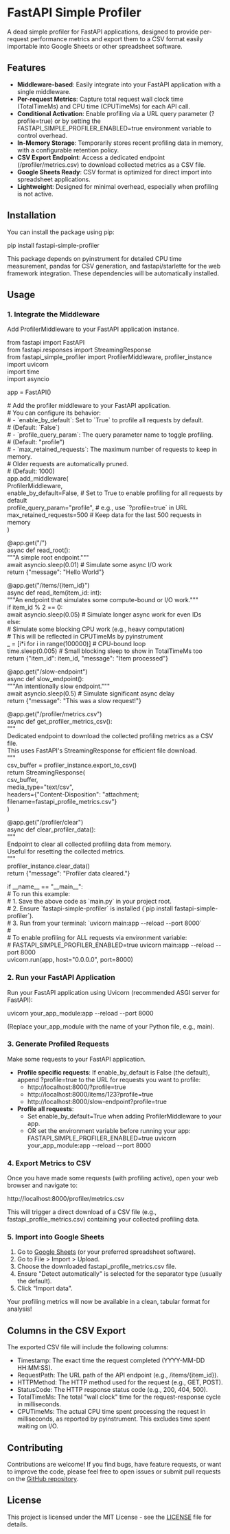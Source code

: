 # **FastAPI Simple Profiler**

A dead simple profiler for FastAPI applications, designed to provide per-request performance metrics and export them to a CSV format easily importable into Google Sheets or other spreadsheet software.

## **Features**

* **Middleware-based**: Easily integrate into your FastAPI application with a single middleware.  
* **Per-request Metrics**: Capture total request wall clock time (TotalTimeMs) and CPU time (CPUTimeMs) for each API call.  
* **Conditional Activation**: Enable profiling via a URL query parameter (?profile=true) or by setting the FASTAPI\_SIMPLE\_PROFILER\_ENABLED=true environment variable to control overhead.  
* **In-Memory Storage**: Temporarily stores recent profiling data in memory, with a configurable retention policy.  
* **CSV Export Endpoint**: Access a dedicated endpoint (/profiler/metrics.csv) to download collected metrics as a CSV file.  
* **Google Sheets Ready**: CSV format is optimized for direct import into spreadsheet applications.  
* **Lightweight**: Designed for minimal overhead, especially when profiling is not active.

## **Installation**

You can install the package using pip:

pip install fastapi-simple-profiler

This package depends on pyinstrument for detailed CPU time measurement, pandas for CSV generation, and fastapi/starlette for the web framework integration. These dependencies will be automatically installed.

## **Usage**

### **1\. Integrate the Middleware**

Add ProfilerMiddleware to your FastAPI application instance.

from fastapi import FastAPI  
from fastapi.responses import StreamingResponse  
from fastapi\_simple\_profiler import ProfilerMiddleware, profiler\_instance  
import uvicorn  
import time  
import asyncio

app \= FastAPI()

\# Add the profiler middleware to your FastAPI application.  
\# You can configure its behavior:  
\# \- \`enable\_by\_default\`: Set to \`True\` to profile all requests by default.  
\#                        (Default: \`False\`)  
\# \- \`profile\_query\_param\`: The query parameter name to toggle profiling.  
\#                          (Default: "profile")  
\# \- \`max\_retained\_requests\`: The maximum number of requests to keep in memory.  
\#                            Older requests are automatically pruned.  
\#                            (Default: 1000\)  
app.add\_middleware(  
    ProfilerMiddleware,  
    enable\_by\_default=False, \# Set to True to enable profiling for all requests by default  
    profile\_query\_param="profile", \# e.g., use \`?profile=true\` in URL  
    max\_retained\_requests=500 \# Keep data for the last 500 requests in memory  
)

@app.get("/")  
async def read\_root():  
    """A simple root endpoint."""  
    await asyncio.sleep(0.01) \# Simulate some async I/O work  
    return {"message": "Hello World"}

@app.get("/items/{item\_id}")  
async def read\_item(item\_id: int):  
    """An endpoint that simulates some compute-bound or I/O work."""  
    if item\_id % 2 \== 0:  
        await asyncio.sleep(0.05) \# Simulate longer async work for even IDs  
    else:  
        \# Simulate some blocking CPU work (e.g., heavy computation)  
        \# This will be reflected in CPUTimeMs by pyinstrument  
        \_ \= \[i\*i for i in range(100000)\] \# CPU-bound loop  
        time.sleep(0.005) \# Small blocking sleep to show in TotalTimeMs too  
    return {"item\_id": item\_id, "message": "Item processed"}

@app.get("/slow-endpoint")  
async def slow\_endpoint():  
    """An intentionally slow endpoint."""  
    await asyncio.sleep(0.5) \# Simulate significant async delay  
    return {"message": "This was a slow request\!"}

@app.get("/profiler/metrics.csv")  
async def get\_profiler\_metrics\_csv():  
    """  
    Dedicated endpoint to download the collected profiling metrics as a CSV file.  
    This uses FastAPI's StreamingResponse for efficient file download.  
    """  
    csv\_buffer \= profiler\_instance.export\_to\_csv()  
    return StreamingResponse(  
        csv\_buffer,  
        media\_type="text/csv",  
        headers={"Content-Disposition": "attachment; filename=fastapi\_profile\_metrics.csv"}  
    )

@app.get("/profiler/clear")  
async def clear\_profiler\_data():  
    """  
    Endpoint to clear all collected profiling data from memory.  
    Useful for resetting the collected metrics.  
    """  
    profiler\_instance.clear\_data()  
    return {"message": "Profiler data cleared."}

if \_\_name\_\_ \== "\_\_main\_\_":  
    \# To run this example:  
    \# 1\. Save the above code as \`main.py\` in your project root.  
    \# 2\. Ensure \`fastapi-simple-profiler\` is installed (\`pip install fastapi-simple-profiler\`).  
    \# 3\. Run from your terminal: \`uvicorn main:app \--reload \--port 8000\`  
    \#  
    \# To enable profiling for ALL requests via environment variable:  
    \# FASTAPI\_SIMPLE\_PROFILER\_ENABLED=true uvicorn main:app \--reload \--port 8000  
    uvicorn.run(app, host="0.0.0.0", port=8000)

### **2\. Run your FastAPI Application**

Run your FastAPI application using Uvicorn (recommended ASGI server for FastAPI):

uvicorn your\_app\_module:app \--reload \--port 8000

(Replace your\_app\_module with the name of your Python file, e.g., main).

### **3\. Generate Profiled Requests**

Make some requests to your FastAPI application.

* **Profile specific requests**: If enable\_by\_default is False (the default), append ?profile=true to the URL for requests you want to profile:  
  * http://localhost:8000/?profile=true  
  * http://localhost:8000/items/123?profile=true  
  * http://localhost:8000/slow-endpoint?profile=true  
* **Profile all requests**:  
  * Set enable\_by\_default=True when adding ProfilerMiddleware to your app.  
  * OR set the environment variable before running your app: FASTAPI\_SIMPLE\_PROFILER\_ENABLED=true uvicorn your\_app\_module:app \--reload \--port 8000

### **4\. Export Metrics to CSV**

Once you have made some requests (with profiling active), open your web browser and navigate to:

http://localhost:8000/profiler/metrics.csv

This will trigger a direct download of a CSV file (e.g., fastapi\_profile\_metrics.csv) containing your collected profiling data.

### **5\. Import into Google Sheets**

1. Go to [Google Sheets](https://docs.google.com/spreadsheets/u/0/create) (or your preferred spreadsheet software).  
2. Go to File \> Import \> Upload.  
3. Choose the downloaded fastapi\_profile\_metrics.csv file.  
4. Ensure "Detect automatically" is selected for the separator type (usually the default).  
5. Click "Import data".

Your profiling metrics will now be available in a clean, tabular format for analysis\!

## **Columns in the CSV Export**

The exported CSV file will include the following columns:

* Timestamp: The exact time the request completed (YYYY-MM-DD HH:MM:SS).  
* RequestPath: The URL path of the API endpoint (e.g., /items/{item\_id}).  
* HTTPMethod: The HTTP method used for the request (e.g., GET, POST).  
* StatusCode: The HTTP response status code (e.g., 200, 404, 500).  
* TotalTimeMs: The total "wall clock" time for the request-response cycle in milliseconds.  
* CPUTimeMs: The actual CPU time spent processing the request in milliseconds, as reported by pyinstrument. This excludes time spent waiting on I/O.

## **Contributing**

Contributions are welcome\! If you find bugs, have feature requests, or want to improve the code, please feel free to open issues or submit pull requests on the [GitHub repository](https://github.com/your-org/fastapi-simple-profiler).

## **License**

This project is licensed under the MIT License \- see the [LICENSE](http://docs.google.com/LICENSE) file for details.